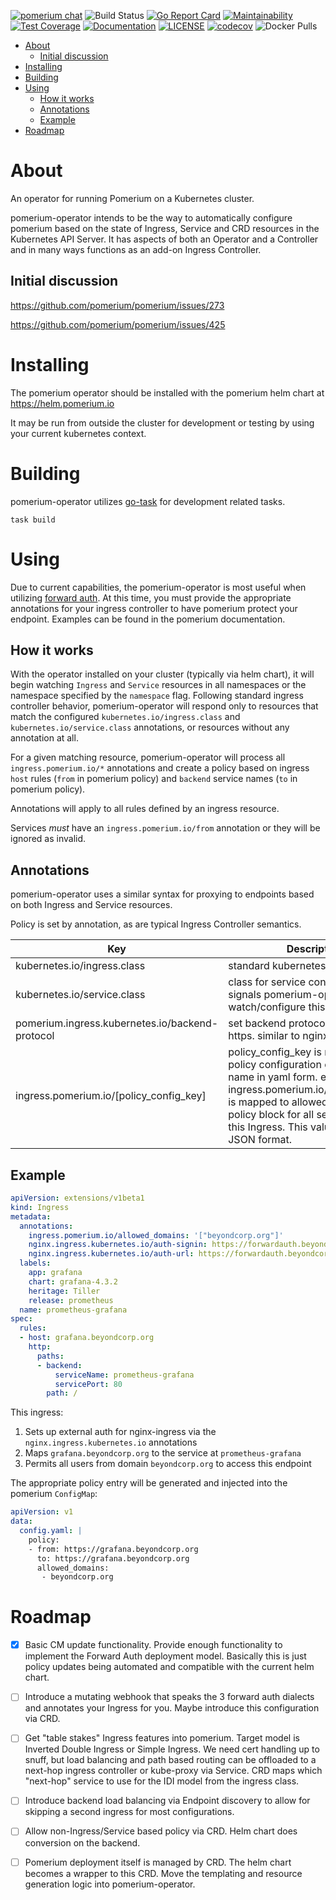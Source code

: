 [![pomerium chat](https://img.shields.io/badge/chat-on%20slack-blue.svg?style=flat&logo=slack)](http://slack.pomerium.io)
![Build Status](https://img.shields.io/github/workflow/status/pomerium/pomerium-operator/Default)
[![Go Report Card](https://goreportcard.com/badge/github.com/pomerium/pomerium-operator)](https://goreportcard.com/report/github.com/pomerium/pomerium-operator)
[![Maintainability](https://api.codeclimate.com/v1/badges/df5235a61ea57d8816fc/maintainability)](https://codeclimate.com/github/pomerium/pomerium-operator/maintainability)
[![Test Coverage](https://api.codeclimate.com/v1/badges/df5235a61ea57d8816fc/test_coverage)](https://codeclimate.com/github/pomerium/pomerium-operator/test_coverage)
[![Documentation](https://godoc.org/github.com/pomerium/pomerium-operator?status.svg)](http://godoc.org/github.com/pomerium/pomerium-operator)
[![LICENSE](https://img.shields.io/github/license/pomerium/pomerium-operator.svg)](https://github.com/pomerium/pomerium-operator/blob/master/LICENSE)
[![codecov](https://img.shields.io/codecov/c/github/pomerium/pomerium-operator.svg?style=flat)](https://codecov.io/gh/pomerium/pomerium-operator)
![Docker Pulls](https://img.shields.io/docker/pulls/pomerium/pomerium-operator)

- [About](#about)
  - [Initial discussion](#initial-discussion)
- [Installing](#installing)
- [Building](#building)
- [Using](#using)
  - [How it works](#how-it-works)
  - [Annotations](#annotations)
  - [Example](#example)
- [Roadmap](#roadmap)
# About

An operator for running Pomerium on a Kubernetes cluster.

pomerium-operator intends to be the way to automatically configure pomerium based on the state of Ingress, Service and CRD resources in the Kubernetes API Server.  It has aspects of both an Operator and a Controller and in many ways functions as an add-on Ingress Controller.

## Initial discussion 
https://github.com/pomerium/pomerium/issues/273

https://github.com/pomerium/pomerium/issues/425

# Installing
The pomerium operator should be installed with the pomerium helm chart at https://helm.pomerium.io

It may be run from outside the cluster for development or testing by using your current kubernetes context.

# Building
pomerium-operator utilizes [go-task](https://taskfile.dev/#/) for development related tasks.  

`task build`

# Using

Due to current capabilities, the pomerium-operator is most useful when utilizing [forward auth](https://www.pomerium.io/configuration/#forward-auth).  At this time, you must provide the appropriate annotations
for your ingress controller to have pomerium protect your endpoint.  Examples can be found in the pomerium documentation.

## How it works

With the operator installed on your cluster (typically via helm chart), it will begin watching `Ingress` and `Service` resources in all namespaces or the
namespace specified by the `namespace` flag.  Following standard ingress controller behavior, pomerium-operator will respond only to resources that match 
the configured `kubernetes.io/ingress.class` and `kubernetes.io/service.class` annotations, or resources without any annotation at all.  

For a given matching resource, pomerium-operator will process all `ingress.pomerium.io/*` annotations and create a policy based on ingress `host` rules (`from` in pomerium policy) and `backend` service names (`to` in pomerium policy).  

Annotations will apply to all rules defined by an ingress resource.

Services _must_ have an `ingress.pomerium.io/from` annotation or they will be ignored as invalid.

## Annotations

pomerium-operator uses a similar syntax for proxying to endpoints based on both Ingress and Service resources.

Policy is set by annotation, as are typical Ingress Controller semantics.

| Key                                             | Description                                                                                                                                                                                                                                            |
| ----------------------------------------------- | ------------------------------------------------------------------------------------------------------------------------------------------------------------------------------------------------------------------------------------------------------ |
| kubernetes.io/ingress.class                     | standard kubernetes ingress class                                                                                                                                                                                                                      |
| kubernetes.io/service.class                     | class for service control. effectively signals pomerium-operator to watch/configure this resource                                                                                                                                                      |
| pomerium.ingress.kubernetes.io/backend-protocol | set backend protocol to http or https. similar to nginx                                                                                                                                                                                                |
| ingress.pomerium.io/[policy_config_key]         | policy_config_key is mapped to a policy configuration of the same name in yaml form. eg, ingress.pomerium.io/allowed_groups is mapped to allowed_groups in the policy block for all service targets in this Ingress. This value should be JSON format. |

## Example

```yaml
apiVersion: extensions/v1beta1
kind: Ingress
metadata:
  annotations:
    ingress.pomerium.io/allowed_domains: '["beyondcorp.org"]'
    nginx.ingress.kubernetes.io/auth-signin: https://forwardauth.beyondcorp.org/?uri=$scheme://$host$request_uri
    nginx.ingress.kubernetes.io/auth-url: https://forwardauth.beyondcorp.org/verify?uri=$scheme://$host$request_uri
  labels:
    app: grafana
    chart: grafana-4.3.2
    heritage: Tiller
    release: prometheus
  name: prometheus-grafana
spec:
  rules:
  - host: grafana.beyondcorp.org
    http:
      paths:
      - backend:
          serviceName: prometheus-grafana
          servicePort: 80
        path: /
```

This ingress:

1. Sets up external auth for nginx-ingress via the `nginx.ingress.kubernetes.io` annotations
2. Maps `grafana.beyondcorp.org` to the service at `prometheus-grafana`
3. Permits all users from domain `beyondcorp.org` to access this endpoint

The appropriate policy entry will be generated and injected into the pomerium `ConfigMap`:

```yaml
apiVersion: v1
data:
  config.yaml: |
    policy:
    - from: https://grafana.beyondcorp.org
      to: https://grafana.beyondcorp.org
      allowed_domains:
       - beyondcorp.org
```

# Roadmap 

- [x] Basic CM update functionality.  Provide enough functionality to implement the Forward Auth deployment model.  Basically this is just policy updates being automated and compatible with the current helm chart.  

- [ ] Introduce a mutating webhook that speaks the 3 forward auth dialects and annotates your Ingress for you.  Maybe introduce this configuration via CRD.

- [ ] Get "table stakes" Ingress features into pomerium.  Target model is Inverted Double Ingress or Simple Ingress.  We need cert handling up to snuff, but load balancing and path based routing can be offloaded to a next-hop ingress controller or kube-proxy via Service.  CRD maps which "next-hop" service to use for the IDI model from the ingress class.

- [ ]  Introduce backend load balancing via Endpoint discovery to allow for skipping a second ingress for most configurations.

- [ ]  Allow non-Ingress/Service based policy via CRD.  Helm chart does conversion on the backend.

- [ ]  Pomerium deployment itself is managed by CRD.  The helm chart becomes a wrapper to this CRD.  Move the templating and resource generation logic into pomerium-operator.